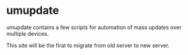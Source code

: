 # umupdate

umupdate contains a few scripts for automation of mass updates over multiple devices.

This site will be the firat to migrate from old server to new server. 